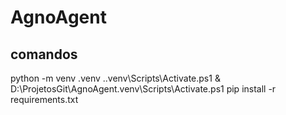 # AgnoAgent

## comandos
python -m venv .venv
.\.venv\Scripts\Activate.ps1 
& D:\ProjetosGit\AgnoAgent\.venv\Scripts\Activate.ps1
pip install -r requirements.txt
